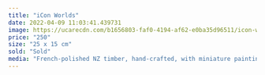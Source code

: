 ```yaml
---
title: "iCon Worlds"
date: 2022-04-09 11:03:41.439731
image: https://ucarecdn.com/b1656803-faf0-4194-af62-e0ba35d96511/icon-worlds.jpg
price: "250"
size: "25 x 15 cm"
sold: "Sold"
media: "French-polished NZ timber, hand-crafted, with miniature paintings, acrylic on canvas paper"
---
```


